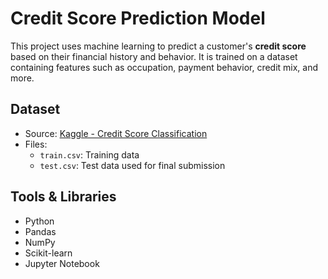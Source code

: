 # Credit Score Prediction Model

This project uses machine learning to predict a customer's **credit score** based on their financial history and behavior. It is trained on a dataset containing features such as occupation, payment behavior, credit mix, and more.

## Dataset
- Source: [Kaggle - Credit Score Classification](https://www.kaggle.com/datasets/parisrohan/credit-score-classification)
- Files:
  - `train.csv`: Training data
  - `test.csv`: Test data used for final submission

## Tools & Libraries
- Python
- Pandas
- NumPy
- Scikit-learn
- Jupyter Notebook

